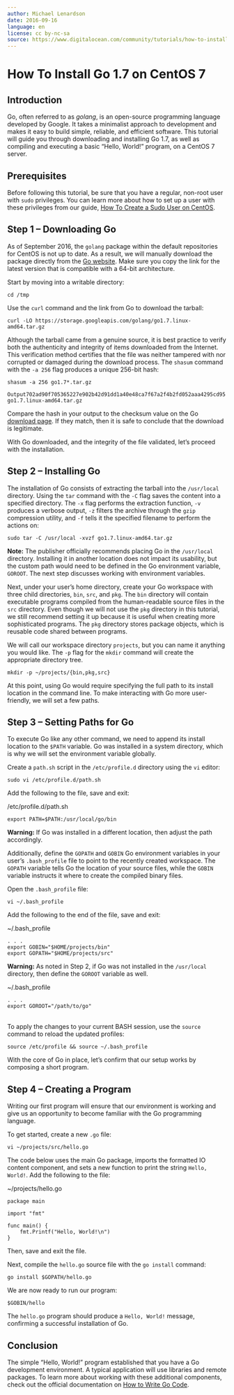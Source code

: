 ```yaml
---
author: Michael Lenardson
date: 2016-09-16
language: en
license: cc by-nc-sa
source: https://www.digitalocean.com/community/tutorials/how-to-install-go-1-7-on-centos-7
---
```


# How To Install Go 1.7 on CentOS 7

## Introduction

Go, often referred to as _golang_, is an open-source programming language developed by Google. It takes a minimalist approach to development and makes it easy to build simple, reliable, and efficient software. This tutorial will guide you through downloading and installing Go 1.7, as well as compiling and executing a basic “Hello, World!” program, on a CentOS 7 server.

## Prerequisites

Before following this tutorial, be sure that you have a regular, non-root user with `sudo` privileges. You can learn more about how to set up a user with these privileges from our guide, [How To Create a Sudo User on CentOS](how-to-create-a-sudo-user-on-centos-quickstart).

## Step 1 – Downloading Go

As of September 2016, the `golang` package within the default repositories for CentOS is not up to date. As a result, we will manually download the package directly from the [Go website](https://golang.org/dl). Make sure you copy the link for the latest version that is compatible with a 64-bit architecture.

Start by moving into a writable directory:

    cd /tmp

Use the `curl` command and the link from Go to download the tarball:

    curl -LO https://storage.googleapis.com/golang/go1.7.linux-amd64.tar.gz

Although the tarball came from a genuine source, it is best practice to verify both the authenticity and integrity of items downloaded from the Internet. This verification method certifies that the file was neither tampered with nor corrupted or damaged during the download process. The `shasum` command with the `-a 256` flag produces a unique 256-bit hash:

    shasum -a 256 go1.7*.tar.gz

    Output702ad90f705365227e902b42d91dd1a40e48ca7f67a2f4b2fd052aaa4295cd95 go1.7.linux-amd64.tar.gz

Compare the hash in your output to the checksum value on the Go [download page](https://golang.org/dl). If they match, then it is safe to conclude that the download is legitimate.

With Go downloaded, and the integrity of the file validated, let’s proceed with the installation.

## Step 2 – Installing Go

The installation of Go consists of extracting the tarball into the `/usr/local` directory. Using the `tar` command with the `-C` flag saves the content into a specified directory. The `-x` flag performs the extraction function, `-v` produces a verbose output, `-z` filters the archive through the `gzip` compression utility, and `-f` tells it the specified filename to perform the actions on:

    sudo tar -C /usr/local -xvzf go1.7.linux-amd64.tar.gz

**Note:** The publisher officially recommends placing Go in the `/usr/local` directory. Installing it in another location does not impact its usability, but the custom path would need to be defined in the Go environment variable, `GOROOT`. The next step discusses working with environment variables.

Next, under your user’s home directory, create your Go workspace with three child directories, `bin`, `src`, and `pkg`. The `bin` directory will contain executable programs compiled from the human-readable source files in the `src` directory. Even though we will not use the `pkg` directory in this tutorial, we still recommend setting it up because it is useful when creating more sophisticated programs. The `pkg` directory stores package objects, which is reusable code shared between programs.

We will call our workspace directory `projects`, but you can name it anything you would like. The `-p` flag for the `mkdir` command will create the appropriate directory tree.

    mkdir -p ~/projects/{bin,pkg,src}

At this point, using Go would require specifying the full path to its install location in the command line. To make interacting with Go more user-friendly, we will set a few paths.

## Step 3 – Setting Paths for Go

To execute Go like any other command, we need to append its install location to the `$PATH` variable. Go was installed in a system directory, which is why we will set the environment variable globally.

Create a `path.sh` script in the `/etc/profile.d` directory using the `vi` editor:

    sudo vi /etc/profile.d/path.sh

Add the following to the file, save and exit:

/etc/profile.d/path.sh

    export PATH=$PATH:/usr/local/go/bin

**Warning:** If Go was installed in a different location, then adjust the path accordingly.

Additionally, define the `GOPATH` and `GOBIN` Go environment variables in your user’s `.bash_profile` file to point to the recently created workspace. The `GOPATH` variable tells Go the location of your source files, while the `GOBIN` variable instructs it where to create the compiled binary files.

Open the `.bash_profile` file:

    vi ~/.bash_profile

Add the following to the end of the file, save and exit:

~/.bash\_profile

    . . .
    export GOBIN="$HOME/projects/bin"
    export GOPATH="$HOME/projects/src"

**Warning:** As noted in Step 2, if Go was not installed in the `/usr/local` directory, then define the `GOROOT` variable as well.

~/.bash\_profile

    . . .
    export GOROOT="/path/to/go"

&nbsp;  
To apply the changes to your current BASH session, use the `source` command to reload the updated profiles:

    source /etc/profile && source ~/.bash_profile

With the core of Go in place, let’s confirm that our setup works by composing a short program.

## Step 4 – Creating a Program

Writing our first program will ensure that our environment is working and give us an opportunity to become familiar with the Go programming language.

To get started, create a new `.go` file:

    vi ~/projects/src/hello.go

The code below uses the main Go package, imports the formatted IO content component, and sets a new function to print the string `Hello, World!`. Add the following to the file:

~/projects/hello.go

    package main
    
    import "fmt"
    
    func main() {
        fmt.Printf("Hello, World!\n")
    }

Then, save and exit the file.

Next, compile the `hello.go` source file with the `go install` command:

    go install $GOPATH/hello.go

We are now ready to run our program:

    $GOBIN/hello

The `hello.go` program should produce a `Hello, World!` message, confirming a successful installation of Go.

## Conclusion

The simple “Hello, World!” program established that you have a Go development environment. A typical application will use libraries and remote packages. To learn more about working with these additional components, check out the official documentation on [How to Write Go Code](https://golang.org/doc/code.html).
